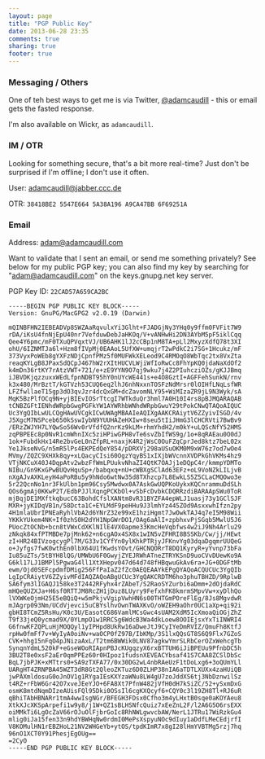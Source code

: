 ```yaml
---
layout: page
title: "PGP Public Key"
date: 2013-06-28 23:35
comments: true
sharing: true
footer: true
---
```


### Messaging / Others

One of teh best ways to get me is via Twitter, [@adamcaudill](http://twitter.com/adamcaudill) - this or email gets the fasted response.

I'm also available on Wickr, as `adamcaudill`.


### IM / OTR

Looking for something secure, that's a bit more real-time? Just don't be surprised if I'm offline; I don't use it often.

User: adamcaudill@jabber.ccc.de 

OTR: `38418BE2 5547E664 5A38A196 A9CA47BB 6F69251A`

### Email

Address: [adam@adamcaudill.com](mailto:adam@adamcaudill.com)

Want to validate that I sent an email, or send me something privately? See below for my public PGP key; you can also find my key by searching for "adam@adamcaudill.com" on the keys.gnupg.net key server.

PGP Key ID: `22CAD57A659CA2BC`

    -----BEGIN PGP PUBLIC KEY BLOCK-----
    Version: GnuPG/MacGPG2 v2.0.19 (Darwin)
    
    mQINBFHN2IEBEADVp8SWZAaRqvulxYi3Glht+FJADGjNy3YHq0y9ffm0FVFit7W9
    rDA/iKsU4fnNjEpU40nr7VefduwDebJaHKOq/V+vANHwHi2DN3AYbM5pF5iklCqq
    Qee4Y6pmc/mF0TXuQPVqxtVJ/UB6AHK1lJ2cCBp1nM8TA+pLl2MxyzXdfQ78t3XI
    ohU/6IZNMTJa6l+Hzm8fIVpMj0EAAoL5UfXW+umqjrT2wPdkC2i7SG+1Hcukz/mF
    373VyxPoWEb8gYXFzNDjCpnfPMz5f0MUFWkXELeod9C4RMOqO8WbTqc2tx8VxZta
    reaqKYLgB8JPaxSdQCpJ467hW2rXItHUCVLWjiWfIoRwCc8FhYpKQ0jdaNaXdOf2
    k4mDn36rtKY7rAtzVWT+721/e+zE9YYN9O7qj9wku7j4Z2PIuhcziOZs/gKJJBmq
    iJBVDKjqzzuxxWEdLfpnNDBT95hY0nUYcWE441s+e4O8GztI+AGFFehSunkN/rnv
    k3x480/MrBztT/kGTVzh53CUQ6eq2lhJ6nhNxxnTOSFzNdMrsr0lOIHfLNqLsfWR
    LFZfwllaeT15gp3dO3qvJzr4dcQxGM+dcZavomNLY95+WiMIzaZR9jL9N3Wyk/sA
    MqK5BzPlfOCq9N+yjBIEvIOSrTtcgI7WTkduQr3hml7A0H10I4rs8pBJMQARAQAB
    tCNBZGFtIENhdWRpbGwgPGFkYW1AYWRhbWNhdWRpbGwuY29tPokCNwQTAQoAIQUC
    Uc3YgQIbLwULCQgHAwUVCgkICwUWAgMBAAIeAQIXgAAKCRAiytV6ZZyivISGD/4v
    J5XgcM7NSPceb650kSswIybN9YUUHAZeHXIw+8seu5tIiJHmG3lCHCRVti7BwBv9
    /ERzZWJYH7LYQwSo56Wv0rVfdfQ2nrKz9kLM+rhmYhdH2/m0kY+uLQScNfY52HMS
    zqPBPEEc8p0NvR1cmWhnIXc5ziHPiwGPH8vTe6svZbIfWS9g/1o+8qRAEau0O0dJ
    1ok+FubdkHx14Re2bvGeL0nZfpRL+naxjK4R2jWsC0OuFZqCprJed8ktz7beL02x
    Ye1JkseNvG/n5mR5lPs4EKPEdQeY854/pDRXVj298aUSuOKM0M9xW76z7od7wOe4
    MVmy/ZQZC9XHXk8qy+xLQacyCIsi60OgzYqyBS1xIXjbWVcnnXVDPkGhVKMs4hz9
    VTjNKCuX40J4DqpAtv2wbzFfWmLPUukvNhaZI4QtK7OAJj1eDQpC4r/kmmpYDMTo
    NIBu/Gn9KxGPwBUQvHquSp+/babqxq+nU+cWBXgSClAd63EFz+oL9VoNZkLILjvB
    nXgAJvAXKLeyH4aPoRBu5y9hNdo6wtNw35d8TXhzcp7L8EwkLS5Z5CLaCMQOwo3e
    5r22QcnNo1nr3FkUlbn1pm96Csy5Mwdwx0A7AskGwUQPKoUykxKQCnrammuDdSLh
    QOs6gmAj0KKwP2T/EdbPJJlXqngPCKbOl+vSbFcDvbkCDQRRzdiBARAApSWu0ToR
    mjBqjDE1MXftkqbucC63BohdCfslXANtm8vR31BYZFA4epWLJ1uasj73y1GClSJF
    MXR+jyKIDqVB1n/58Dcta1C+EYLMdF9peHHu9J3lmhYz445ZOd9AsxxwhIfzn2py
    4H1mlaUbrIPNEaRyhlVbA2d6YNrZ32e99xE1hziHgmt7JwOwkTAJ4q7eI5M98Wii
    YKKkYUkem4NK+If0zhS0H2dYH1NpGWrDO1/OAg6aAlI+zpbhxvPjSGqb5MwlU5J6
    PUocZtOCNb+bcn8tVWxCdXKlNIlE4VXOapme33KmcHeVqbfws4w2iJ9Nh4Arlu29
    zNkqk84xfPTMBDe7pjMnk62+n6cgAOx4SX8x1wIN5vZFHRI8BSSKb/Cw/jj/HEwt
    zI+HR24BIVzogcygPl7M/G33v1CYfYn0ylKhkPTRjyJFKnvYg03dqaDgqmrUUQeG
    o+Jyfgs7fwK0wthEn0lbX64U1fKwdsYOvt/GHCNQORrT8DQ1KyryR+yYvnp73bFa
    Iu85uZTs/5tBYH8lQG/UMWbU6F0GwyjZYEJRWhATneZTRYKSnD9uoCVvDUewKo9A
    G6kl17LJ1BMPl5PgwaG4ll1XtXHepv047d64d748fHBqwuGkAv6ra+JG+0DGFtMb
    ewm/Ojd0SEFcpdmfDMig256FfPaIaZ2fZc0AEQEAAYkEPgQYAQoACQUCUc3YgQIb
    LgIpCRAiytV6ZZyivMFdIAQZAQoABgUCUc3YgQAKCRDTM6ho3phuTBHZD/9RplwB
    SA6fym3lIGAQJ158ke3T2442RFyhx4rZAbeT/S2RaoSYZurbi6aDmm+2dOjdaRdC
    mHQeQUZXJa+H6sf0RTTJM8RcZH1jDuz8LUyry9FefxhFK8kmrmSMpvVw+xyDlhQo
    lVXWKeOjmH25E5eBQiQ+w5mPkjvVgipVwhHN6s00THTGmPOreFlEg/8Js8MgvdwR
    mJAgrp093Nm/UCdVjevci5uCBYslhvOwnTWAXKvO/oWZEH9aOhr0UC1aXp+qi92i
    gbHI8TCmZ5RsHu/K0c3U/EasotC686VamlMCsGwc4sUAM2XdM5IcXmoaQiOGjZhZ
    T9f33jeQ0ycmad9X/0YLmpO1w1RRCSg6WdcB3Wa4dkLoew8OOIEjsxYxTiINWRI4
    G6fnwKFZQPLuHjMOQQyl1yIPHpd8UkRw16aDweJtJ9CyIYeDmRVIZ/QmuFh8KtfJ
    rpHw0fmFf7v+WyIyA0oiNv+waOCP0fZ97B/IbKMp/3S1lxQQsGT8S6Q9Flx7GZoS
    CVK+hhg15nFqO4pJNizaAxL/T2tm6BWWik0LNV87agkwYmrSLRbCerOZxWehcgTb
    SynqnYdmL520kF+eGseWOoRIApnPBJcKUgqzyX6rxBTTUH6iJiBPEUu9PfnbDC5h
    3BU2T8e0xsF2aEr0qmPPEz60r0HIpoz1fudsnXEVEACYbsaf41S7CAA8ZCSlDbSc
    BqL7jbPJK+xMTtrs0+SA9zTXFA77/0x30DG2wL4nbRAeUzF1tDoLxg6+3oQUmYLl
    UARgHT4ZRNPBA45WZT3dR8Gt2QleoZKTuz6D0ZLHP38nIA6aTDTLXUXx4zaHUiQB
    jwPAXmldosuG0oJnOV1g1RYgaIEsKXYzaWNu8LW4gU7zoJddXS6tj3NbDznwilSz
    t4RZ+rFbW6Gr42O7xveJEeYJO+6FA8Xt7PfnW482jVfH0dH7kSiZC/52+ySxmDxG
    osmK8mtdNqmDIzeAUisFQl95Dki0OSsIl6cgKXQcyf6+CQY0c3l19ZH8Tl+RJ6uR
    qBhiTAbHBNARr1tmA4wwIsgNGr/BFEGH3FDsx0Cfho3m4yLHxtB0sqe0aKOYAeu8
    XtkXJcXKSpArpefi1w9y8/j1W+QZ1sBLHSNfcQuiz7xEeZnL2F/l2A6G5O6rsEXX
    oiMMkTi6LgOcZaV66rOJuOlFjbrGoIc8RhNWLgwvcbAW/NerL1JTRu17WiRzkGu4
    mlig0iJa15fen33n9hdYBWHqNw0rdmI0MePsXspyuNOc9dIuy1aDdfLMeCEdjrfI
    V8KOMulHN1rEBZHoL21NV2WHGeYb+ytOS/tpdKImR7x8gI28lHmYVBTMg5rzj7hq
    96nO1XCT0Y91PhesjEgOUg==
    =2CyO
    -----END PGP PUBLIC KEY BLOCK-----
